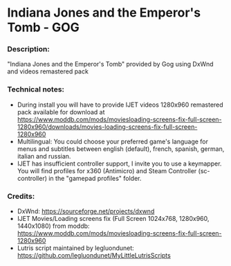 # Indiana Jones and the Emperor's Tomb - GOG
### Description:
"Indiana Jones and the Emperor's Tomb" provided by Gog using DxWnd and videos remastered pack
### Technical notes:
- During install you will have to provide IJET videos 1280x960 remastered pack  available for download at https://www.moddb.com/mods/moviesloading-screens-fix-full-screen-1280x960/downloads/movies-loading-screens-fix-full-screen-1280x960
- Multilingual: You could choose your preferred game's language for menus and subtitles between english (default), french, spanish, german, italian and russian.
- IJET has insufficient controller support, I invite you to use a keymapper. You will find profiles for x360 (Antimicro) and Steam Controller (sc-controller) in the "gamepad profiles" folder.
### Credits:
- DxWnd: https://sourceforge.net/projects/dxwnd
- IJET Movies/Loading screens fix (Full Screen 1024x768, 1280x960, 1440x1080) from moddb: https://www.moddb.com/mods/moviesloading-screens-fix-full-screen-1280x960
- Lutris script maintained by legluondunet: https://github.com/legluondunet/MyLittleLutrisScripts
